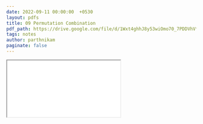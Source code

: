 ```yaml
---
date: 2022-09-11 00:00:00  +0530
layout: pdfs
title: 09 Permutation Combination
pdf_path: https://drive.google.com/file/d/1Wxt4ghhJ8y53wiOmo70_7PDDVhVfjcn8/preview?usp=sharing
tags: notes
author: parthnikam
paginate: false
---
```


<iframe class="embed-pdf" src="{{ page.pdf_path }}#toolbar=0" seamless="seamless" scrolling="no" style="overflow:hidden"></iframe>
